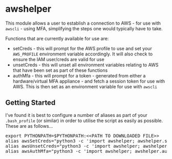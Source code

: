 # awshelper

This module allows a user to establish a connection to AWS - for use with `awscli` - using MFA, simplifying the steps one would typically have to take.

Functions that are currently available for use are:

* setCreds - this will prompt for the AWS profile to use and set your `AWS_PROFILE` environment variable accordingly. It will also check to ensure the IAM user/creds are valid for use
* unsetCreds - this will unset all environment variables relating to AWS that have been set as part of these functions
* authMfa - this will prompt for a token - generated from either a hardware/virtual MFA appliance - and fetch a session token for use with AWS. This is then set as an environment variable for use with `awscli` 

## Getting Started

I've found it is best to configure a number of aliases as part of your `.bash_profile` (or similar) in order to utilise the script as easily as possible. These are as follows...

<pre>export PYTHONPATH=$PYTHONPATH:&lt&ltPATH TO DOWNLOADED FILE&gt&gt
alias awsSetCreds="python3 -c 'import awshelper; awshelper.setCreds()'; source $HOME/.aws/.awsenv 2>/dev/null; rm -f $HOME/.aws/.awsenv"
alias awsUnsetCreds="python3 -c 'import awshelper; awshelper.unsetCreds()'; source $HOME/.aws/.awsenv 2>/dev/null; rm -f $HOME/.aws/.awsenv"
alias awsAuthMfa="python3 -c 'import awshelper; awshelper.authMfa()'; source $HOME/.aws/.awsenv 2>/dev/null; rm -f $HOME/.aws/.awsenv"</pre>

